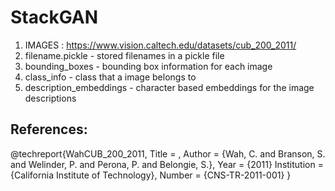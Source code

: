 # StackGAN

1. IMAGES : https://www.vision.caltech.edu/datasets/cub_200_2011/
2. filename.pickle - stored filenames in a pickle file
3. bounding_boxes - bounding box information for each image
4. class_info - class that a image belongs to
5. description_embeddings - character based embeddings for the image descriptions



## References:

>
@techreport{WahCUB_200_2011,
	Title = ,
	Author = {Wah, C. and Branson, S. and Welinder, P. and Perona, P. and Belongie, S.},
	Year = {2011}
	Institution = {California Institute of Technology},
	Number = {CNS-TR-2011-001}
}
